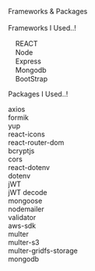Frameworks & Packages<br/><br/>
Frameworks I Used..!<br/>

<img src='https://cdn.iconscout.com/icon/free/png-256/react-1-282599.png' width='15px' height='15px'/>REACT<br/>
<img src='https://ih1.redbubble.net/image.1637717834.1604/poster,504x498,f8f8f8-pad,600x600,f8f8f8.u1.jpg' width='15px' height='15px'/>Node<br/>
<img src='https://w7.pngwing.com/pngs/925/447/png-transparent-express-js-node-js-javascript-mongodb-node-js-text-trademark-logo.png' width='15px' height='15px'/>Express<br/>
<img src='https://encrypted-tbn0.gstatic.com/images?q=tbn:ANd9GcSTTzPAw-55ssm1Im594xYZ9eRQu2JylrkYLg&usqp=CAU' width='15px' height='15px'/>Mongodb<br/>
<img src='https://encrypted-tbn0.gstatic.com/images?q=tbn:ANd9GcSt4Qv4f84Q4EYCCbq4PcfCRSPDhVS-kFAX-w&usqp=CAU' width='15px' height='15px'/>BootStrap<br/>

Packages I Used..!<br/>

axios<br/>
formik<br/>
yup<br/>
react-icons<br/>
react-router-dom<br/>
bcryptjs<br/>
cors<br/>
react-dotenv<br/>
dotenv<br/>
jWT<br/>
jWT decode<br/>
mongoose<br/>
nodemailer<br/>
validator<br/>
aws-sdk<br/>
multer<br/>
multer-s3<br/>
multer-gridfs-storage<br/>
mongodb<br/>
